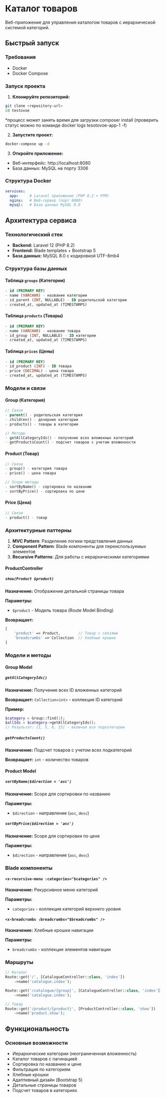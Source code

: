 # Каталог товаров

Веб-приложение для управления каталогом товаров с иерархической системой категорий.

## Быстрый запуск

### Требования
- Docker
- Docker Compose

### Запуск проекта

1. **Клонируйте репозиторий:**
```bash
git clone <repository-url>
cd testovoe
```
*процесс может занять время для загрузки composer install (проверить статус можно по команде docker logs tesotovoe-app-1 -f)

2. **Запустите проект:**
```bash
docker-compose up -d
```

3. **Откройте приложение:**
- Веб-интерфейс: http://localhost:8080
- База данных: MySQL на порту 3306

### Структура Docker

```yaml
services:
  app:     # Laravel приложение (PHP 8.2 + FPM)
  nginx:   # Веб-сервер (порт 8080)
  mysql:   # База данных MySQL 8.0
```

## Архитектура сервиса

### Технологический стек
- **Backend:** Laravel 12 (PHP 8.2)
- **Frontend:** Blade templates + Bootstrap 5
- **База данных:** MySQL 8.0 с кодировкой UTF-8mb4

### Структура базы данных

#### Таблица `groups` (Категории)
```sql
- id (PRIMARY KEY)
- name (VARCHAR) - название категории
- id_parent (INT, NULLABLE) - ID родительской категории
- created_at, updated_at (TIMESTAMPS)
```

#### Таблица `products` (Товары)
```sql
- id (PRIMARY KEY)
- name (VARCHAR) - название товара
- id_group (INT, NULLABLE) - ID категории
- created_at, updated_at (TIMESTAMPS)
```

#### Таблица `prices` (Цены)
```sql
- id (PRIMARY KEY)
- id_product (INT) - ID товара
- price (DECIMAL) - цена товара
- created_at, updated_at (TIMESTAMPS)
```

### Модели и связи

#### Group (Категория)
```php
// Связи
- parent() - родительская категория
- children() - дочерние категории
- products() - товары в категории

// Методы
- getAllCategoryIds() - получение всех вложенных категорий
- getProductsCount() - подсчет товаров с учетом вложенности
```

#### Product (Товар)
```php
// Связи
- group() - категория товара
- price() - цена товара

// Scope методы
- sortByName() - сортировка по названию
- sortByPrice() - сортировка по цене
```

#### Price (Цена)
```php
// Связи
- product() - товар
```

### Архитектурные паттерны

1. **MVC Pattern**: Разделение логики представления данных
2. **Component Pattern**: Blade компоненты для переиспользуемых элементов
3. **Recursive Patterns**: Для работы с иерархическими категориями

#### ProductController

##### `show(Product $product)`
**Назначение:** Отображение детальной страницы товара

**Параметры:**
- `$product` - Модель товара (Route Model Binding)

**Возвращает:**
```php
[
    'product' => Product,        // Товар с связями
    'breadcrumbs' => Collection  // Хлебные крошки
]
```

### Модели и методы

#### Group Model

##### `getAllCategoryIds()`
**Назначение:** Получение всех ID вложенных категорий

**Возвращает:** `Collection<int>` - коллекция ID категорий

**Пример:**
```php
$category = Group::find(1);
$allIds = $category->getAllCategoryIds();
// Результат: [1, 5, 6, 15] - включая все подкатегории
```

##### `getProductsCount()`
**Назначение:** Подсчет товаров с учетом всех подкатегорий

**Возвращает:** `int` - количество товаров

#### Product Model

##### `sortByName($direction = 'asc')`
**Назначение:** Scope для сортировки по названию

**Параметры:**
- `$direction` - направление (`asc`, `desc`)

##### `sortByPrice($direction = 'asc')`
**Назначение:** Scope для сортировки по цене

**Параметры:**
- `$direction` - направление (`asc`, `desc`)

### Blade компоненты

#### `<x-recursive-menu :categories="$categories" />`
**Назначение:** Рекурсивное меню категорий

**Параметры:**
- `categories` - коллекция категорий верхнего уровня

#### `<x-breadcrumbs :breadcrumbs="$breadcrumbs" />`
**Назначение:** Хлебные крошки навигации

**Параметры:**
- `breadcrumbs` - коллекция элементов навигации

### Маршруты

```php
// Каталог
Route::get('/', [CatalogueController::class, 'index'])
    ->name('catalogue.index');

Route::get('/catalogue/{group}', [CatalogueController::class, 'index'])
    ->name('catalogue.index');

// Товар
Route::get('/product/{product}', [ProductController::class, 'show'])
    ->name('product.show');
```

## Функциональность

### Основные возможности
- Иерархические категории (неограниченная вложенность)
- Каталог товаров с пагинацией
- Сортировка по названию и цене
- Фильтрация по категориям
- Хлебные крошки
- Адаптивный дизайн (Bootstrap 5)
- Детальные страницы товаров
- Подсчет товаров в категориях
